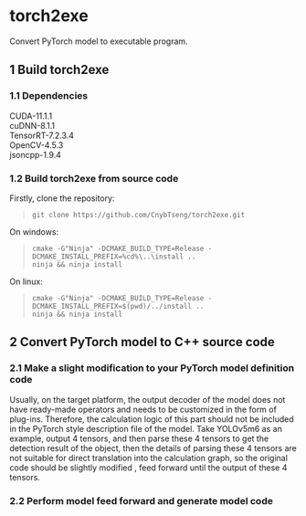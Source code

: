 # torch2exe
Convert PyTorch model to executable program.

## 1 Build torch2exe

### 1.1 Dependencies

CUDA-11.1.1 <br>
cuDNN-8.1.1 <br>
TensorRT-7.2.3.4 <br>
OpenCV-4.5.3 <br>
jsoncpp-1.9.4 <br>

### 1.2 Build torch2exe from source code 

Firstly, clone the repository: <br>
> `git clone https://github.com/CnybTseng/torch2exe.git` <br>

On windows: <br>
> `cmake -G"Ninja" -DCMAKE_BUILD_TYPE=Release -DCMAKE_INSTALL_PREFIX=%cd%\..\install ..` <br>
> `ninja && ninja install` <br>

On linux: <br>
> `cmake -G"Ninja" -DCMAKE_BUILD_TYPE=Release -DCMAKE_INSTALL_PREFIX=$(pwd)/../install ..` <br>
> `ninja && ninja install` <br>

## 2 Convert PyTorch model to C++ source code

### 2.1 Make a slight modification to your PyTorch model definition code

Usually, on the target platform, the output decoder of the model does not have ready-made operators and needs to be customized in the form of plug-ins. Therefore, the calculation logic of this part should not be included in the PyTorch style description file of the model. Take YOLOv5m6 as an example, output 4 tensors, and then parse these 4 tensors to get the detection result of the object, then the details of parsing these 4 tensors are not suitable for direct translation into the calculation graph, so the original code should be slightly modified , feed forward until the output of these 4 tensors.

### 2.2 Perform model feed forward and generate model code
